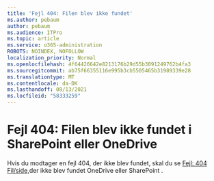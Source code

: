 ```yaml
---
title: 'Fejl 404: Filen blev ikke fundet'
ms.author: pebaum
author: pebaum
ms.audience: ITPro
ms.topic: article
ms.service: o365-administration
ROBOTS: NOINDEX, NOFOLLOW
localization_priority: Normal
ms.openlocfilehash: 4f64426642e8213176b29d55b3091249762b4fa3
ms.sourcegitcommit: ab75f66355116e995b3cb5505465b31989339e28
ms.translationtype: MT
ms.contentlocale: da-DK
ms.lasthandoff: 08/13/2021
ms.locfileid: "58333259"
---
```

# <a name="error-404-file-not-found-in-sharepoint-or-onedrive"></a>Fejl 404: Filen blev ikke fundet i SharePoint eller OneDrive

Hvis du modtager en fejl 404, der ikke blev fundet, skal du se [Fejl: 404 Fil/side,](https://docs.microsoft.com/sharepoint/troubleshoot/administration/error-404-onedrive-sharepoint)der ikke blev fundet OneDrive eller SharePoint .